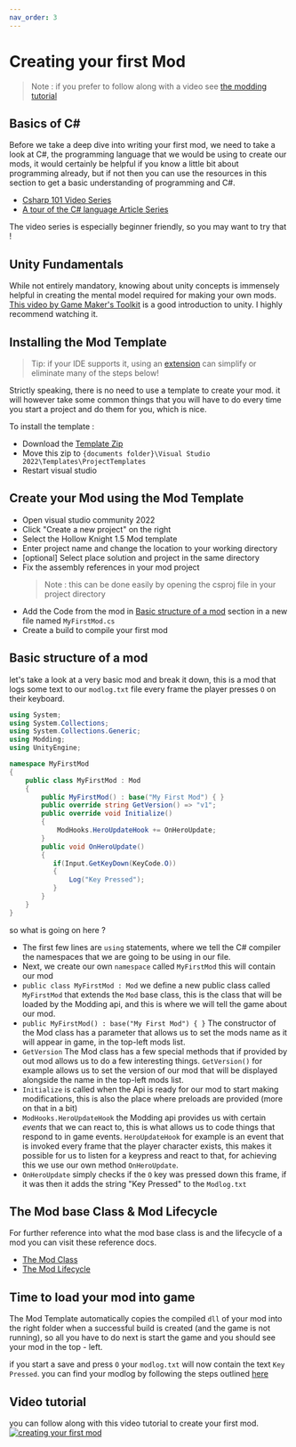 ```yaml
---
nav_order: 3
---
```

# Creating your first Mod

> Note : if you prefer to follow along with a video see [the modding tutorial](#video-tutorial)

## Basics of C#

Before we take a deep dive into writing your first mod, we need to take a look at C#, the programming language that we would be using to create our mods, it would certainly be helpful if you know a little bit about programming already, but if not then you can use the resources in this section to get a basic understanding of programming and C#.

- [Csharp 101 Video Series](https://docs.microsoft.com/en-us/shows/csharp-101/)
- [A tour of the C# language Article Series](https://docs.microsoft.com/en-us/dotnet/csharp/tour-of-csharp)

The video series is especially beginner friendly, so you may want to try that !

## Unity Fundamentals

While not entirely mandatory, knowing about unity concepts is immensely helpful in creating the mental model required for making your own mods. [This video by Game Maker's Toolkit](https://www.youtube.com/watch?v=XtQMytORBmM) is a good introduction to unity. I highly recommend watching it.

## Installing the Mod Template

> Tip: if your IDE supports it, using an [extension](ide-extensions.md) can simplify or eliminate many of the
steps below!

Strictly speaking, there is no need to use a template to create your mod. it will however take some common things that you will have to do every time you start a project and do them for you, which is nice.

To install the template :
- Download the [Template Zip](https://github.com/PrashantMohta/ModdingDocs/releases/download/1.5-modding-template/Hollow_Knight_1.5_Mod.zip)
- Move this zip to `{documents folder}\Visual Studio 2022\Templates\ProjectTemplates`
- Restart visual studio

## Create your Mod using the Mod Template

- Open visual studio community 2022
- Click "Create a new project" on the right
- Select the Hollow Knight 1.5 Mod template
- Enter project name and change the location to your working directory
- [optional] Select place solution and project in the same directory
- Fix the assembly references in your mod project
    > Note : this can be done easily by opening the csproj file in your project directory
- Add the Code from the mod in [Basic structure of a mod](#basic-structure-of-a-mod) section in a new file named `MyFirstMod.cs`
- Create a build to compile your first mod

## Basic structure of a mod

let's take a look at a very basic mod and break it down, this is a mod that logs some text to our `modlog.txt` file every frame the player presses `O` on their keyboard.

```cs
using System;
using System.Collections;
using System.Collections.Generic;
using Modding;
using UnityEngine;

namespace MyFirstMod
{
    public class MyFirstMod : Mod
    {
        public MyFirstMod() : base("My First Mod") { }
        public override string GetVersion() => "v1";
        public override void Initialize()
        {
            ModHooks.HeroUpdateHook += OnHeroUpdate;
        }
        public void OnHeroUpdate()
        {
           if(Input.GetKeyDown(KeyCode.O))
           {
               Log("Key Pressed");
           }
        }
    }
}
```
so what is going on here ?

- The first few lines are `using` statements, where we tell the C# compiler the namespaces that we are going to be using in our file.
- Next, we create our own `namespace` called `MyFirstMod`  this will contain our mod
- `public class MyFirstMod : Mod`  we define a new public class called `MyFirstMod` that extends the `Mod` base class, this is the class that will be loaded by the Modding api, and this is where we will tell the game about our mod.
- `public MyFirstMod() : base("My First Mod") { }` The constructor of the Mod class has a parameter that allows us to set the mods name as it will appear in game, in the top-left mods list.
- `GetVersion` The Mod class has a few special methods that if provided by out mod allows us to do a few interesting things. `GetVersion()` for example allows us to set the version of our mod that will be displayed alongside the name in the top-left mods list.
- `Initialize` is called when the Api is ready for our mod to start making modifications, this is also the place where preloads are provided (more on that in a bit)
- `ModHooks.HeroUpdateHook` the Modding api provides us with certain *events* that we can react to, this is what allows us to code things that respond to in game events. `HeroUpdateHook` for example is an event that is invoked every frame that the player character exists, this makes it possible for us to listen for a keypress and react to that, for achieving this we use our own method `OnHeroUpdate`.
- `OnHeroUpdate` simply checks if the `O` key was pressed down this frame, if it was then it adds the string "Key Pressed" to the `Modlog.txt`

## The Mod base Class & Mod Lifecycle

For further reference into what the mod base class is and the lifecycle of a mod you can visit these reference docs.
- [The Mod Class](mod-baseclass.md)
- [The Mod Lifecycle](mod-lifecycle.md)

## Time to load your mod into game

The Mod Template automatically copies the compiled `dll` of your mod into the right folder when a successful build is created (and the game is not running), so all you have to do next is start the game and you should see your mod in the top - left.

if you start a save and press `O` your `modlog.txt` will now contain the text `Key Pressed`. you can find your modlog by following the steps outlined [here](logging.md#finding-your-modlog)


## Video tutorial

you can follow along with this video tutorial to create your first mod.  
[![creating your first mod](/ModdingDocs/Images/firstmod.jpg)](https://youtu.be/LMayapYyEr8)
